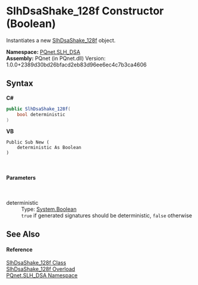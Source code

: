 # SlhDsaShake_128f Constructor (Boolean)
 

Instantiates a new <a href="928e83af-fc1d-b80c-10b6-d071ce8adb53.md">SlhDsaShake_128f</a> object.

**Namespace:**&nbsp;<a href="5a51e981-67fd-0177-2098-034d6071509d.md">PQnet.SLH_DSA</a><br />**Assembly:**&nbsp;PQnet (in PQnet.dll) Version: 1.0.0+2389d30bd26bfacd2eb83d96ee6ec4c7b3ca4606

## Syntax

**C#**<br />
``` C#
public SlhDsaShake_128f(
	bool deterministic
)
```

**VB**<br />
``` VB
Public Sub New ( 
	deterministic As Boolean
)
```

<br />

#### Parameters
&nbsp;<dl><dt>deterministic</dt><dd>Type: <a href="https://docs.microsoft.com/dotnet/api/system.boolean" target="_blank" rel="noopener noreferrer">System.Boolean</a><br />`true` if generated signatures should be deterministic, `false` otherwise</dd></dl>

## See Also


#### Reference
<a href="928e83af-fc1d-b80c-10b6-d071ce8adb53.md">SlhDsaShake_128f Class</a><br /><a href="c796fad2-5c6c-2a56-eb00-66f2211c7103.md">SlhDsaShake_128f Overload</a><br /><a href="5a51e981-67fd-0177-2098-034d6071509d.md">PQnet.SLH_DSA Namespace</a><br />